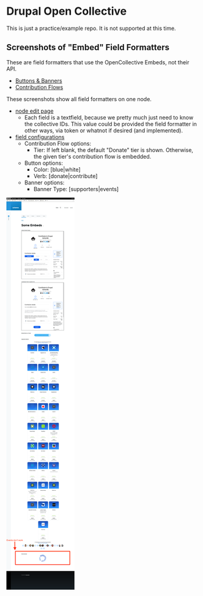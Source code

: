# Drupal Open Collective

This is just a practice/example repo. It is not supported at this time.

## Screenshots of "Embed" Field Formatters

These are field formatters that use the OpenCollective Embeds, not their API.

* [Buttons & Banners](https://docs.opencollective.com/help/collectives/widgets)
* [Contribution Flows](https://docs.opencollective.com/help/collectives/contribution-flow)

These screenshots show all field formatters on one node.

* [node edit page](docs/images/oc-node-edit.png)
  * Each field is a textfield, because we pretty much just need to know the collective IDs. This value could be provided
      the field formatter in other ways, via token or whatnot if desired (and implemented).
* [field configurations](docs/images/oc-field-formatters-configuration.png)
  * Contribution Flow options:
    * Tier: If left blank, the default "Donate" tier is shown. Otherwise, the given tier's contribution flow is embedded.
  * Button options:
    * Color: [blue|white]
    * Verb: [donate|contribute]
  * Banner options:
    * Banner Type: [supporters|events]

![rendered page](docs/images/oc-embed-field-formatters.png)
